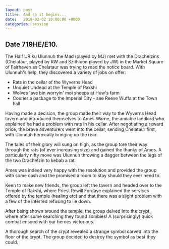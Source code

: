 ```yaml
---
layout: post
title:  And so it begins...
date:   2018-02-02 19:00:00 +0000
categories: session
---
```


## Date 719HE/E10.

The Half UR'ku Ulunnuh the Mad (played by MJ) met with the Drache!zins (Chelataur, played by RW and Szithluon played by JW) in the Market Square of Fairhaven as Chelataur was trying to read the notice board. With Ulunnuh's help, they discovered a variety of jobs on offer:

- Rats in the cellar of the Wyverns Head
- Unquiet Undead at the Temple of Rakshi
- Wolves 'ave bin worryin' moi sheeps at Huw's farm
- Courier a package to the Imperial City - see Reeve Wuffa at the Town hall

Having made a decision, the group made their way to the Wyverns Head tavern and introduced themselves to Ames Warne, the amiable landlord who explained he had a problem with rats in his cellar. After negotiating a reward price, the brave adventurers went into the cellar, sending Chelataur first, with Ulunnuh heroically bringing up the rear.

The tales of their glory will sung on high, as the group tore their way through the rats (of ever increasing size) and gained the thanks of Ames. A particularly nifty move was Ulunnuh throwing a dagger between the legs of the two Drache!zin to kebab a rat.

Ames was indeed very happy with the resolution and provided the group with some cash and the promised a room to stay should they ever need to.

Keen to make new friends, the group left the tavern and headed over to the Temple of Rakshi, where Priest Rewill Fordaye explained the services offered by the temple (healing etc) and that there was a slight problem with a few of the interred refusing to lie down.

After being shown around the temple, the group delved into the crypt, where after some searching they found zombies! A (surprisingly) quick combat ensued with our heroes victorious.

A thorough search of the crypt revealed a strange symbol carved into the floor of the crypt. The group decided to destroy the symbol as best they could.
